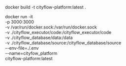 docker build -t cityflow-platform:latest .


docker run -it \
-p 3000:3000 \
-v /var/run/docker.sock:/var/run/docker.sock \
-v ./cityflow_executor/code:/cityflow_executor/code \
-v ./cityflow_database/data:/data \
-v ./cityflow_database/source:/cityflow_database/source \
--env-file=./.env \
--name=cityfow_platform \
cityflow-platform:latest
